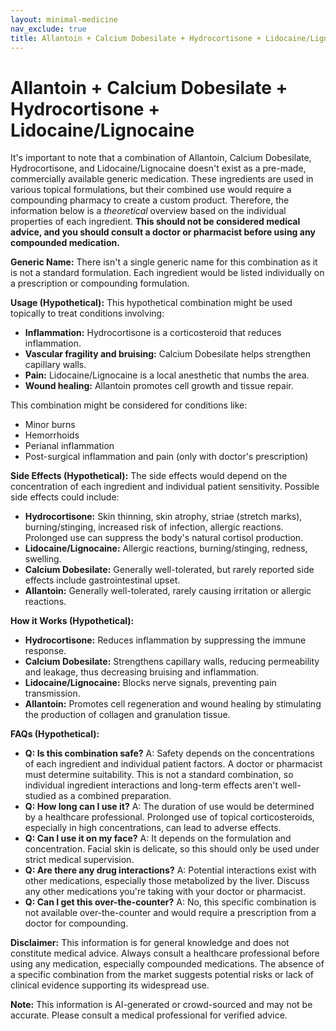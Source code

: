 ```yaml
---
layout: minimal-medicine
nav_exclude: true
title: Allantoin + Calcium Dobesilate + Hydrocortisone + Lidocaine/Lignocaine
---
```


# Allantoin + Calcium Dobesilate + Hydrocortisone + Lidocaine/Lignocaine

It's important to note that a combination of Allantoin, Calcium Dobesilate, Hydrocortisone, and Lidocaine/Lignocaine doesn't exist as a pre-made, commercially available generic medication.  These ingredients are used in various topical formulations, but their combined use would require a compounding pharmacy to create a custom product.  Therefore, the information below is a *theoretical* overview based on the individual properties of each ingredient.  **This should not be considered medical advice, and you should consult a doctor or pharmacist before using any compounded medication.**

**Generic Name:**  There isn't a single generic name for this combination as it is not a standard formulation.  Each ingredient would be listed individually on a prescription or compounding formulation.

**Usage (Hypothetical):**  This hypothetical combination might be used topically to treat conditions involving:

* **Inflammation:** Hydrocortisone is a corticosteroid that reduces inflammation.
* **Vascular fragility and bruising:** Calcium Dobesilate helps strengthen capillary walls.
* **Pain:** Lidocaine/Lignocaine is a local anesthetic that numbs the area.
* **Wound healing:** Allantoin promotes cell growth and tissue repair.

This combination might be considered for conditions like:

* Minor burns
* Hemorrhoids
* Perianal inflammation
* Post-surgical inflammation and pain (only with doctor's prescription)


**Side Effects (Hypothetical):**  The side effects would depend on the concentration of each ingredient and individual patient sensitivity.  Possible side effects could include:

* **Hydrocortisone:** Skin thinning, skin atrophy, striae (stretch marks), burning/stinging, increased risk of infection, allergic reactions.  Prolonged use can suppress the body's natural cortisol production.
* **Lidocaine/Lignocaine:** Allergic reactions, burning/stinging, redness, swelling.
* **Calcium Dobesilate:** Generally well-tolerated, but rarely reported side effects include gastrointestinal upset.
* **Allantoin:** Generally well-tolerated, rarely causing irritation or allergic reactions.

**How it Works (Hypothetical):**

* **Hydrocortisone:** Reduces inflammation by suppressing the immune response.
* **Calcium Dobesilate:** Strengthens capillary walls, reducing permeability and leakage, thus decreasing bruising and inflammation.
* **Lidocaine/Lignocaine:** Blocks nerve signals, preventing pain transmission.
* **Allantoin:**  Promotes cell regeneration and wound healing by stimulating the production of collagen and granulation tissue.

**FAQs (Hypothetical):**

* **Q: Is this combination safe?** A:  Safety depends on the concentrations of each ingredient and individual patient factors.  A doctor or pharmacist must determine suitability.  This is not a standard combination, so individual ingredient interactions and long-term effects aren't well-studied as a combined preparation.
* **Q: How long can I use it?** A: The duration of use would be determined by a healthcare professional.  Prolonged use of topical corticosteroids, especially in high concentrations, can lead to adverse effects.
* **Q: Can I use it on my face?** A:  It depends on the formulation and concentration. Facial skin is delicate, so this should only be used under strict medical supervision.
* **Q: Are there any drug interactions?** A:  Potential interactions exist with other medications, especially those metabolized by the liver. Discuss any other medications you're taking with your doctor or pharmacist.
* **Q: Can I get this over-the-counter?** A: No, this specific combination is not available over-the-counter and would require a prescription from a doctor for compounding.


**Disclaimer:** This information is for general knowledge and does not constitute medical advice.  Always consult a healthcare professional before using any medication, especially compounded medications.  The absence of a specific combination from the market suggests potential risks or lack of clinical evidence supporting its widespread use.


**Note:** This information is AI-generated or crowd-sourced and may not be accurate. Please consult a medical professional for verified advice.